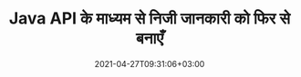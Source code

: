 ---
############################# Static ############################
layout: "product"
date: 2021-04-27T09:31:06+03:00
draft: false

product: "Redaction"
product_tag: "redaction"
platform: "Java"
platform_tag: "java"

############################# Head ############################
head_title: "Java रिडक्शन API | PDF Word Excel छवि से संवेदनशील डेटा छिपाएं"
head_description: "Java डॉक्यूमेंट रिडक्शन API - विभिन्न प्रकार के रिडक्शन के माध्यम से PDF, Word, Excel, PowerPoint प्रस्तुतियों और रैस्टर छवियों से व्यक्तिगत डेटा छिपाएं।"

############################# Header ############################
title: "Java API के माध्यम से निजी जानकारी को फिर से बनाएँ"
description: "Java रिडक्शन API का उपयोग करके दस्तावेज़ों, वर्कशीट्स, प्रस्तुतियों, PDF और रैस्टर इमेज फ़ाइलों से व्यक्तिगत जानकारी और मेटाडेटा को बाहर निकालें या छिपाएं।"
button:
    enable: true

############################# SubMenu ############################
submenu:
    enable: true
    
    left:
        img_alt: "GroupDocs.Redaction for Java"
        image: "https://www.groupdocs.cloud/templates/groupdocs/images/product-logos/groupdocs-redaction-java.png"
        product: "GroupDocs.Redaction"
        platform: "Java"

    middle:
        button:
            # button loop
            - link: "#overview"
              text: "संक्षिप्त विवरण"

            # button loop
            - link: "#features"
              text: "फीचर्स"

            # button loop
            - link: "#support"
              text: "सहायता"

            # button loop
            - link: "https://products.groupdocs.app/redaction"
              text: "लाइव डेमो"

            # button loop
            - link: "https://purchase.groupdocs.com/pricing/redaction/java"
              text: "मूल्य निर्धारण"

    right:
        link_download: "https://downloads.groupdocs.com/redaction"
        link_learn: "https://docs.groupdocs.com/redaction/java/"
        link_buy: "https://purchase.groupdocs.com"

############################# Overview ############################
overview:
    enable: true
    content: |
      GroupDocs.Redaction for Java API डेवलपर्स को Microsoft Word, Excel, PowerPoint, PDF और छवियों जैसे लोकप्रिय फ़ाइल स्वरूपों से संवेदनशील डेटा निकालने की सुविधा देता है ताकि इसका उपयोग और वितरण किया जा सके, लेकिन फिर भी गोपनीय जानकारी की सुरक्षा भी की जा सके। रिडक्शन लाइब्रेरी टेक्स्ट, मेटाडेटा और एनोटेशन रिडक्शन प्रकारों के माध्यम से सामाजिक सुरक्षा नंबर, चिकित्सा जानकारी, वित्तीय, मालिकाना, कानूनी या यहां तक कि व्यापार विवरण सहित किसी भी प्रकार की वर्गीकृत जानकारी को संपादित करने के लिए एक एकल प्रारूप-स्वतंत्र इंटरफ़ेस प्रदान करती है। यह आपको दस्तावेज़ को उसके मूल प्रारूप में सहेजने और मूल पृष्ठों की रेखापुंज छवियों के साथ एक स्वच्छ PDF दस्तावेज़ बनाने की अनुमति देता है।
    tabs:
      enable: true
      
      ## TAB ONE ##
      tab_one:
        description: |
          Java के लिए GroupDocs.Redaction का अवलोकन निम्नलिखित है:
      
        right:
          enable: true
          icon: "fab fa-html5"
          title: "संक्षिप्त विवरण"
          content: |
            * टेक्स्ट रिडक्ट करें
            * मेटाडेटा को फिर से तैयार करें
            * एनोटेशन को फिर से तैयार करें
            * टेबुलर दस्तावेज़ को फिर से तैयार करें
            * संरक्षित फ़ाइलों को फिर से बनाएँ
            * अनुकूलन
      
      ## TAB TWO ##
      tab_two:
        description: |
          Java के लिए GroupDocs.Redaction निम्नलिखित [दस्तावेज़ फ़ाइल स्वरूपों] का समर्थन करता है (https://docs.groupdocs.com/redaction//supported-document-formats/java):

        right:
          enable: true
          table:
            # table loop
            - title: "टेक्स्ट, मेटाडेटा और टिप्पणियां संपादित करें"
              content: |
                * **Word**: DOC, DOCX, DOT, ODT, DOTX, DOCM, DOTM, RTF
                * **Excel**: XLS, XLSX, XLT, XLTX, XLSM, XLTM, सीएसवी
                * **PowerPoint**: PPT, PPTX, PPS, PPSX, POTX, PPTM, PPSM, POTM
                * **फिक्स्ड लेआउट**: PDF
                * **रैस्टर इमेजेज**: JPG, BMP, PNG, GIF, TIFF

      ## TAB THREE ##
      tab_three:
        description: |
          Java के लिए GroupDocs.Redaction निम्नलिखित ऑपरेटिंग सिस्टम, फ़्रेमवर्क और पैकेज मैनेजरों का समर्थन करता है:
        
        left:
          enable: true
          table:
            # table loop
            - icon: "fab fa-windows"
              title: "ऑपरेटिंग सिस्टम"
              content: |
                * माइक्रोसॉफ्ट Windows Desktop
                * माइक्रोसॉफ्ट Windows Server
                * Linux
                * Mac ओएस

            # table loop
            - icon: "fas fa-code"
              title: "समर्थित फ़्रेमवर्क"
              content: |
                * Java 7 (1.7) और इसके बाद के संस्करण

        right:
          enable: true
          table:
            # table loop
            - icon: "फास फा-कॉग्स"
              title: "विकास का वातावरण"
              content: |
                * नेटबीन्स
                * इंटेलीज आइडिया
                * ग्रहण

            # table loop
            - icon: "फास फा-टूल्स"
              title: "ऑटोमेशन टूल बनाएं"
              content: |
                * मेवेन

############################# Features ############################
features:
    enable: true
    title: "Java सुविधाओं के लिए GroupDocs.Redaction"

    feature:
      # feature loop
      - icon: "fas fa-copy"
        content: "खोज स्ट्रिंग के सटीक मिलान खोजें और संपादित करें"

      # feature loop
      - icon: "fas fa-eye"
        content: "रिडक्शन प्रक्रिया को नियंत्रित करें और विशिष्ट मैचों को छोड़ दें"

      # feature loop
      - icon: "fas fa-bolt"
        content: "नियमित अभिव्यक्तियों का उपयोग करके खोजें और फिर से बनाएं"
      
      # feature loop
      - icon: "fas fa-file-powerpoint"
        content: "कार्यालय प्रारूपों और PDF के लिए अंतर्निहित समर्थन"

      # feature loop
      - icon: "fas fa-code"
        content: "मेटाडेटा मिटाएं या मेटाडेटा मानों को संशोधित करें"

      # feature loop
      - icon: "fas fa-cloud"
        content: "रिडक्शन को विशिष्ट वर्कशीट और कॉलम तक सीमित करें"

      # feature loop
      - icon: "fas fa-remove-format"
        content: "एनोटेशन हटाएं या उनके टेक्स्ट को संपादित करें"

      # feature loop
      - icon: "fas fa-comment-slash"
        content: "टेक्स्टुअल (छूट कोड) या ग्राफिक (रंगीन आयताकार) रिडक्शन का उपयोग करें"

      # feature loop
      - icon: "fas fa-location-arrow"
        content: "दस्तावेज़ को उसके मूल प्रारूप में या मूल पृष्ठों की रेखापुंज छवियों के साथ PDF के रूप में सहेजें"

      # feature loop
      - icon: "fas fa-border-all"
        content: "रैस्टर इमेज फॉर्मेट और इमेज रीजन रिडक्शन के लिए सहायता"

      # feature loop
      - icon: "fas fa-wrench"
        content: "कस्टम रिडक्शन और फॉर्मेट को लागू करने के लिए इंटीग्रेशन इंटरफेस"

      # feature loop
      - icon: "fas fa-columns"
        content: "छवि फ़ाइलों से EXIF मेटाडेटा संपादित करें या निकालें"

      # feature loop
      - icon: "fas fa-file-word"
        content: "PDF, Word और प्रस्तुति दस्तावेज़ों के अंदर एम्बेडेड छवियों को फिर से बनाएं"

    more_feature:
      # more_feature_loop
      - title: "अपने वर्गीकृत डेटा को संशोधित करके गोपनीयता सुनिश्चित करें"
        content: |
          GroupDocs.Redaction for Java लाइब्रेरी डेवलपर्स को विभिन्न प्रकार के रिडक्शन का उपयोग करके समर्थित दस्तावेज़ों से टेक्स्ट और छवियों को फिर से बनाने का अधिकार देती है। हमारे Redaction API का उपयोग करना सरल और सीधा है।  

          निम्न कोड उदाहरण Microsoft Excel स्प्रेडशीट जैसे टैब्यूलर दस्तावेज़ का उपयोग करता है, जहां रिडक्शन का दायरा किसी विशिष्ट वर्कशीट और/या कॉलम तक सीमित किया जा सकता है। यह वर्कशीट “ग्राहक” पर ईमेल के साथ दूसरे कॉलम को फिर से बनाने के लिए फ़िल्टर का उपयोग करता है, जिससे दस्तावेज़ में अन्य सभी ईमेल अछूते रह जाते हैं।

          ```java
          // Redactor वर्ग का एक उदाहरण बनाएं
          final Redactor redactor  = new Redactor("sample.xlsx");
          try
          {
              CellFilter filter = new CellFilter();
              filter.setColumnIndex(1);
              filter.setWorkSheetName("Customers");
              Pattern expression = Pattern.compile("^\\w+([-+.']\\w+)*@\\w+([-.]\\w+)*\\.\\w+([-.]\\w+)*$");
              // रिडक्शन लागू करें
              RedactorChangeLog result = redactor.apply(new CellColumnRedaction(filter, expression, new ReplacementOptions("[customer email]")));
              if (result.getStatus() != RedactionStatus.Failed)
              {
                  SaveOptions so = new SaveOptions();
                  so.setAddSuffix(true);
                  so.setRasterizeToPDF(false);
                  redactor.save(so);
              };
          }
          finally { redactor.close(); }
          ```

############################# Support ############################
support:
    enable: true

############################# Solutions ############################
solutions:
    enable: true
    title: "GroupDocs.Redaction अन्य लोकप्रिय विकास परिवेशों के लिए दस्तावेज़ देखने वाले API प्रदान करता है"

    solution:
        # solution loop
        - img_alt: "GroupDocs.Redaction for .NET"
          image: "/border/groupdocs-redaction-net.svg"
          product: "GroupDocs.Redaction"
          platform: ".NET"
          link: "/redaction/net/"

        # solution loop
        - img_alt: "GroupDocs.Redaction for Python via .NET"
          image: "/border/groupdocs-redaction-python-net.svg"
          product: "GroupDocs.Redaction"
          platform: "Python via .NET"
          link: "/redaction/python-net/"

############################# Back to top ###############################
back_to_top:
  enable: true
---